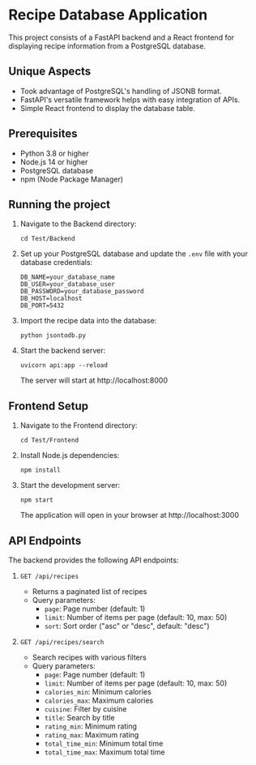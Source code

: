 # Recipe Database Application

This project consists of a FastAPI backend and a React frontend for displaying recipe information from a PostgreSQL database.

## Unique Aspects

- Took advantage of PostgreSQL's handling of JSONB format.
- FastAPI's versatile framework helps with easy integration of APIs.
- Simple React frontend to display the database table.

## Prerequisites

- Python 3.8 or higher
- Node.js 14 or higher
- PostgreSQL database
- npm (Node Package Manager)

## Running the project

1. Navigate to the Backend directory:
   ```
   cd Test/Backend
   ```

2. Set up your PostgreSQL database and update the `.env` file with your database credentials:
   ```
   DB_NAME=your_database_name
   DB_USER=your_database_user
   DB_PASSWORD=your_database_password
   DB_HOST=localhost
   DB_PORT=5432
   ```

3. Import the recipe data into the database:
   ```
   python jsontodb.py
   ```

4. Start the backend server:
   ```
   uvicorn api:app --reload
   ```
   The server will start at http://localhost:8000

## Frontend Setup

1. Navigate to the Frontend directory:
   ```
   cd Test/Frontend
   ```

2. Install Node.js dependencies:
   ```
   npm install
   ```

3. Start the development server:
   ```
   npm start
   ```
   The application will open in your browser at http://localhost:3000

## API Endpoints

The backend provides the following API endpoints:

1. `GET /api/recipes`
   - Returns a paginated list of recipes
   - Query parameters:
     - `page`: Page number (default: 1)
     - `limit`: Number of items per page (default: 10, max: 50)
     - `sort`: Sort order ("asc" or "desc", default: "desc")

2. `GET /api/recipes/search`
   - Search recipes with various filters
   - Query parameters:
     - `page`: Page number (default: 1)
     - `limit`: Number of items per page (default: 10, max: 50)
     - `calories_min`: Minimum calories
     - `calories_max`: Maximum calories
     - `cuisine`: Filter by cuisine
     - `title`: Search by title
     - `rating_min`: Minimum rating
     - `rating_max`: Maximum rating
     - `total_time_min`: Minimum total time
     - `total_time_max`: Maximum total time
